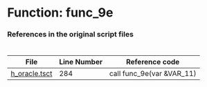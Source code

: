 # Function: func_9e 
### References in the original script files

#

| File | Line Number | Reference code |
| --- | --- | --- |
| [h_oracle.tsct](../../../out/h_oracle.tsct#L284) | 284 | call func_9e(var &VAR_11) |
